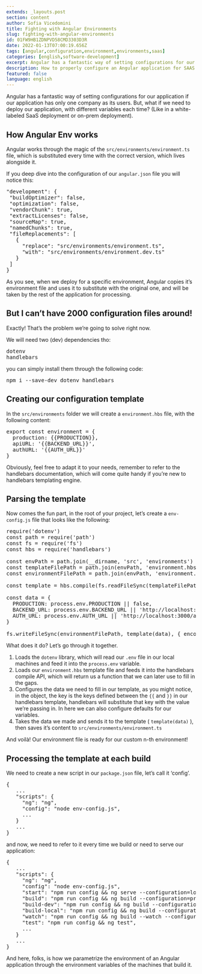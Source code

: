 ```yaml
---
extends: _layouts.post
section: content
author: Sofia Vicedomini
title: Fighting with Angular Environments
slug: fighting-with-angular-environments
id: 01FW9HB1ZDNPVD58CMD3303D3R
date: 2022-01-13T07:00:19.656Z
tags: [angular,configuration,environment,environments,saas]
categories: [english,software-development]
excerpt: Angular has a fantastic way of setting configurations for our application if our application has only one company as its users. But, what if we need to deploy our application, with different variables each time?
description: How to properly configure an Angular application for SAAS solutions
featured: false
language: english
---
```


Angular has a fantastic way of setting configurations for our application if our application has only one company as its users. But, what if we need to deploy our application, with different variables each time? (Like in a white-labeled SaaS deployment or on-prem deployment).

## How Angular Env works

Angular works through the magic of the <code  class="language-bash">src/environments/environment.ts</code> file, which is substituted every time with the correct version, which lives alongside it.

If you deep dive into the configuration of our <code  class="language-bash">angular.json</code> file you will notice this:

<pre class="language-json">
"development": {
 "buildOptimizer": false,
 "optimization": false,
 "vendorChunk": true,
 "extractLicenses": false,
 "sourceMap": true,
 "namedChunks": true,
 "fileReplacements": [
   {
     "replace": "src/environments/environment.ts",
     "with": "src/environments/environment.dev.ts"
   }
 ]
}
</pre>

As you see, when we deploy for a specific environment, Angular copies it’s environment file and uses it to substitute with the original one, and will be taken by the rest of the application for processing.

## But I can’t have 2000 configuration files around!

Exactly! That’s the problem we’re going to solve right now.

We will need two (dev) dependencies tho:
<pre class="language-bash">
dotenv
handlebars
</pre>

you can simply install them through the following code:

<pre class="language-bash">
npm i --save-dev dotenv handlebars
</pre>

## Creating our configuration template

In the <code class="language-bash">src/environments</code> folder we will create a <code class="language-bash">environment.hbs</code> file, with the following content:

<pre class="language-javascript">
export const environment = {
  production: {{PRODUCTION}},
  apiURL: '{{BACKEND_URL}}',
  authURL: '{{AUTH_URL}}'
}
</pre>

Obviously, feel free to adapt it to your needs, remember to refer to the handlebars documentation, which will come quite handy if you’re new to handlebars templating engine.

## Parsing the template

Now comes the fun part, in the root of your project, let’s create a <code class="langauge-bash">env-config.js</code> file that looks like the following:

<pre class="language-javascript">
require('dotenv')
const path = require('path')
const fs = require('fs')
const hbs = require('handlebars')

const envPath = path.join(__dirname, 'src', 'environments')
const templateFilePath = path.join(envPath, 'environment.hbs')
const environmentFilePath = path.join(envPath, 'environment.ts')

const template = hbs.compile(fs.readFileSync(templateFilePath, { encoding: 'utf-8' }))

const data = {
  PRODUCTION: process.env.PRODUCTION || false,
  BACKEND_URL: process.env.BACKEND_URL || 'http://localhost:3000',
  AUTH_URL: process.env.AUTH_URL || 'http://localhost:3000/auth'
}

fs.writeFileSync(environmentFilePath, template(data), { encoding: 'utf-8' })
</pre>

What does it do? Let’s go through it together.

1. Loads the <code  class="language-bash">dotenv</code> library, which will read our <code  class="language-bash">.env</code> file in our local machines and feed it into the <code  class="language-bash">process.env</code> variable.
2. Loads our <code  class="language-bash">environment.hbs</code> template file and feeds it into the handlebars compile API, which will return us a function that we can later use to fill in the gaps.
3. Configures the data we need to fill in our template, as you might notice, in the object, the key is the keys defined between the <code  class="language-bash">{{</code> and <code  class="language-bash">}}</code> in our handlebars template, handlebars will substitute that key with the value we’re passing in. In here we can also configure defaults for our variables.
4. Takes the data we made and sends it to the template ( <code  class="language-bash">template(data)</code> ), then saves it’s content to <code  class="language-bash">src/environments/environment.ts</code>

And voilà! Our environment file is ready for our custom n-th environment!

## Processing the template at each build

We need to create a new script in our <code  class="language-bash">package.json</code> file, let’s call it ‘config’.

<pre class="language-javascript">
{
   ...
   "scripts": {
     "ng": "ng",
     "config": "node env-config.js",
     ...
   }
   ...
}
</pre>

and now, we need to refer to it every time we build or need to serve our application:

<pre class="language-javascript">
{
   ...
   "scripts": {
     "ng": "ng",
     "config": "node env-config.js",
     "start": "npm run config && ng serve --configuration=local",
     "build": "npm run config && ng build --configuration=production --output-hashing=all",
     "build-dev": "npm run config && ng build --configuration=development --output-hashing=all",
     "build-local": "npm run config && ng build --configuration=local",
     "watch": "npm run config && ng build --watch --configuration local",
     "test": "npm run config && ng test",
     ...
   }
   ...
}
</pre>

And here, folks, is how we parametrize the environment of an Angular application through the environment variables of the machines that build it.
